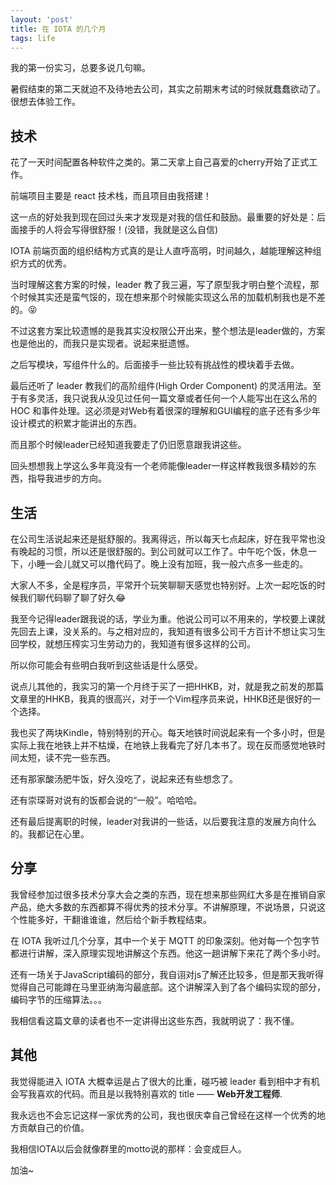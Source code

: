 ```yaml
---
layout: 'post'
title: 在 IOTA 的几个月
tags: life
---
```


我的第一份实习，总要多说几句嘛。

暑假结束的第二天就迫不及待地去公司，其实之前期末考试的时候就蠢蠢欲动了。很想去体验工作。

## 技术

花了一天时间配置各种软件之类的。第二天拿上自己喜爱的cherry开始了正式工作。

前端项目主要是 react 技术栈，而且项目由我搭建！

这一点的好处我到现在回过头来才发现是对我的信任和鼓励。最重要的好处是：后面接手的人将会写得很舒服！(没错，我就是这么自信)

IOTA 前端页面的组织结构方式真的是让人直呼高明，时间越久，越能理解这种组织方式的优秀。

当时理解这套方案的时候，leader 教了我三遍，写了原型我才明白整个流程，那个时候其实还是蛮气馁的，现在想来那个时候能实现这么吊的加载机制我也是不差的。😝

不过这套方案比较遗憾的是我其实没权限公开出来，整个想法是leader做的，方案也是他出的，而我只是实现者。说起来挺遗憾。

之后写模块，写组件什么的。后面接手一些比较有挑战性的模块着手去做。

最后还听了 leader 教我们的高阶组件(High Order Component) 的灵活用法。至于有多灵活，我只说我从没见过任何一篇文章或者任何一个人能写出在这么吊的 HOC 和事件处理。这必须是对Web有着很深的理解和GUI编程的底子还有多少年设计模式的积累才能讲出的东西。

而且那个时候leader已经知道我要走了仍旧愿意跟我讲这些。

回头想想我上学这么多年竟没有一个老师能像leader一样这样教我很多精妙的东西，指导我进步的方向。

## 生活

在公司生活说起来还是挺舒服的。我离得远，所以每天七点起床，好在我平常也没有晚起的习惯，所以还是很舒服的。到公司就可以工作了。中午吃个饭，休息一下，小睡一会儿就又可以撸代码了。晚上没有加班，我一般六点多一些走的。

大家人不多，全是程序员，平常开个玩笑聊聊天感觉也特别好。上次一起吃饭的时候我们聊代码聊了聊了好久😂

我至今记得leader跟我说的话，学业为重。他说公司可以不用来的，学校要上课就先回去上课，没关系的。与之相对应的，我知道有很多公司千方百计不想让实习生回学校，就想压榨实习生劳动力的，我知道有很多这样的公司。

所以你可能会有些明白我听到这些话是什么感受。

说点儿其他的，我实习的第一个月终于买了一把HHKB，对，就是我之前发的那篇文章里的HHKB，我真的很高兴，对于一个Vim程序员来说，HHKB还是很好的一个选择。

我也买了两块Kindle，特别特别的开心。每天地铁时间说起来有一个多小时，但是实际上我在地铁上并不枯燥，在地铁上我看完了好几本书了。现在反而感觉地铁时间太短，读不完一些东西。

还有那家酸汤肥牛饭，好久没吃了，说起来还有些想念了。

还有崇琛哥对说有的饭都会说的“一般”。哈哈哈。

还有最后提离职的时候，leader对我讲的一些话，以后要我注意的发展方向什么的。我都记在心里。

## 分享

我曾经参加过很多技术分享大会之类的东西，现在想来那些网红大多是在推销自家产品，绝大多数的东西都算不得优秀的技术分享。不讲解原理，不说场景，只说这个性能多好，干翻谁谁谁，然后给个新手教程结束。

在 IOTA 我听过几个分享，其中一个关于 MQTT 的印象深刻。他对每一个包字节都进行讲解，深入原理实现地讲解这个东西。他这一趟讲解下来花了两个多小时。

还有一场关于JavaScript编码的部分，我自诩对js了解还比较多，但是那天我听得觉得自己可能蹲在马里亚纳海沟最底部。这个讲解深入到了各个编码实现的部分，编码字节的压缩算法。。。

我相信看这篇文章的读者也不一定讲得出这些东西，我就明说了：我不懂。

## 其他

我觉得能进入 IOTA 大概幸运是占了很大的比重，碰巧被 leader 看到相中才有机会写我喜欢的代码。而且是以我特别喜欢的 title —— **Web开发工程师**.

我永远也不会忘记这样一家优秀的公司，我也很庆幸自己曾经在这样一个优秀的地方贡献自己的价值。

我相信IOTA以后会就像群里的motto说的那样：会变成巨人。

加油~


